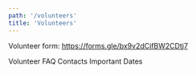 ```yaml
---
path: '/volunteers'
title: 'Volunteers'
---
```


Volunteer form:
https://forms.gle/bx9v2dCifBW2CDtj7

Volunteer FAQ
Contacts
Important Dates
